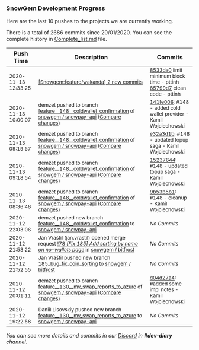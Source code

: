 
### SnowGem Development Progress

Here are the last 10 pushes to the projects we are currently working.

There is a total of 2686 commits since 20/01/2020. You can see the complete history in
 [Complete_list.md](Complete_list.md) file.

| Push Time | Description | Commits |
| --- | --- | --- |
| <sub>2020-11-13 12:33:25</sub> | <sub>[[Snowgem:feature/wakanda] 2 new commits](https://github.com/Snowgem/Snowgem/compare/8533da0f1151^...85799d7b4aee)</sub> | <sub>[8533da0](https://github.com/Snowgem/Snowgem/commit/8533da0f115195fe4548f860f0ae313f623d828b) limit minimum block time - pttinh<br>[85799d7](https://github.com/Snowgem/Snowgem/commit/85799d7b4aeeec950b1c8cc9dcb7010d4a8454fa) clean code - pttinh</sub> |
| <sub>2020-11-13 10:00:07</sub> | <sub>demzet pushed to branch [feature\_\_148\_\_coldwallet\_confirmation](https://gitlab.com/snowgem/snowpay-api/commits/feature__148__coldwallet_confirmation) of [snowgem / snowpay\-api](https://gitlab.com/snowgem/snowpay-api) ([Compare changes](https://gitlab.com/snowgem/snowpay-api/compare/e32a3d1bb7bce177ad606f7946c44a5ddc8b115b...141fe0067a86aab9ff1c1d59ccd89e53f226499f))</sub> | <sub>[141fe006](https://gitlab.com/snowgem/snowpay-api/-/commit/141fe0067a86aab9ff1c1d59ccd89e53f226499f): #148 - added cold wallet provider - Kamil Wojciechowski</sub> |
| <sub>2020-11-13 09:19:57</sub> | <sub>demzet pushed to branch [feature\_\_148\_\_coldwallet\_confirmation](https://gitlab.com/snowgem/snowpay-api/commits/feature__148__coldwallet_confirmation) of [snowgem / snowpay\-api](https://gitlab.com/snowgem/snowpay-api) ([Compare changes](https://gitlab.com/snowgem/snowpay-api/compare/15237644e75d0d3198a518c2b1d513d158a81e28...e32a3d1bb7bce177ad606f7946c44a5ddc8b115b))</sub> | <sub>[e32a3d1b](https://gitlab.com/snowgem/snowpay-api/-/commit/e32a3d1bb7bce177ad606f7946c44a5ddc8b115b): #148 - updated topup saga - Kamil Wojciechowski</sub> |
| <sub>2020-11-13 09:18:54</sub> | <sub>demzet pushed to branch [feature\_\_148\_\_coldwallet\_confirmation](https://gitlab.com/snowgem/snowpay-api/commits/feature__148__coldwallet_confirmation) of [snowgem / snowpay\-api](https://gitlab.com/snowgem/snowpay-api) ([Compare changes](https://gitlab.com/snowgem/snowpay-api/compare/9b53b5b16d95a65bce133dbc9a4eaef47d81ff14...15237644e75d0d3198a518c2b1d513d158a81e28))</sub> | <sub>[15237644](https://gitlab.com/snowgem/snowpay-api/-/commit/15237644e75d0d3198a518c2b1d513d158a81e28): #148 - updated topup saga - Kamil Wojciechowski</sub> |
| <sub>2020-11-13 08:36:48</sub> | <sub>demzet pushed to branch [feature\_\_148\_\_coldwallet\_confirmation](https://gitlab.com/snowgem/snowpay-api/commits/feature__148__coldwallet_confirmation) of [snowgem / snowpay\-api](https://gitlab.com/snowgem/snowpay-api) ([Compare changes](https://gitlab.com/snowgem/snowpay-api/compare/aa839c75a54aa7a7c9b2a32c785611f80b5a98d1...9b53b5b16d95a65bce133dbc9a4eaef47d81ff14))</sub> | <sub>[9b53b5b1](https://gitlab.com/snowgem/snowpay-api/-/commit/9b53b5b16d95a65bce133dbc9a4eaef47d81ff14): #148 - cleanup - Kamil Wojciechowski</sub> |
| <sub>2020-11-12 22:03:06</sub> | <sub>demzet pushed new branch [feature\_\_148\_\_coldwallet\_confirmation](https://gitlab.com/snowgem/snowpay-api/commits/feature__148__coldwallet_confirmation) to [snowgem / snowpay\-api](https://gitlab.com/snowgem/snowpay-api)</sub> | <sub>_No Commits_</sub> |
| <sub>2020-11-12 21:53:22</sub> | <sub>Jan Vraštil (jan.vrastil) opened merge request [!78 *[Fix 185] Add sorting by name on no-wallets page*](https://gitlab.com/snowgem/bitfrost/-/merge_requests/78) in [snowgem / bitfrost](https://gitlab.com/snowgem/bitfrost)</sub> | <sub>_No Commits_</sub> |
| <sub>2020-11-12 21:52:55</sub> | <sub>Jan Vraštil pushed new branch [185\_bug\_fix\_coin\_sorting](https://gitlab.com/snowgem/bitfrost/commits/185_bug_fix_coin_sorting) to [snowgem / bitfrost](https://gitlab.com/snowgem/bitfrost)</sub> | <sub>_No Commits_</sub> |
| <sub>2020-11-12 20:01:11</sub> | <sub>demzet pushed to branch [feature\_\_130\_\_mv\_swap\_reports\_to\_azure](https://gitlab.com/snowgem/snowpay-api/commits/feature__130__mv_swap_reports_to_azure) of [snowgem / snowpay\-api](https://gitlab.com/snowgem/snowpay-api) ([Compare changes](https://gitlab.com/snowgem/snowpay-api/compare/348d564319c9d3d3b169e3322ae97623488481e5...d04d27a49610c56e6c90420eac7b4a496d4b9322))</sub> | <sub>[d04d27a4](https://gitlab.com/snowgem/snowpay-api/-/commit/d04d27a49610c56e6c90420eac7b4a496d4b9322): #added some impl notes - Kamil Wojciechowski</sub> |
| <sub>2020-11-12 19:22:58</sub> | <sub>Daniil Lisovskiy pushed new branch [feature\_\_130\_\_mv\_swap\_reports\_to\_azure](https://gitlab.com/snowgem/snowpay-api/commits/feature__130__mv_swap_reports_to_azure) to [snowgem / snowpay\-api](https://gitlab.com/snowgem/snowpay-api)</sub> | <sub>_No Commits_</sub> |

_You can see more details and commits in our [Discord](https://discord.gg/zumGnbg) in **#dev-diary** channel._
